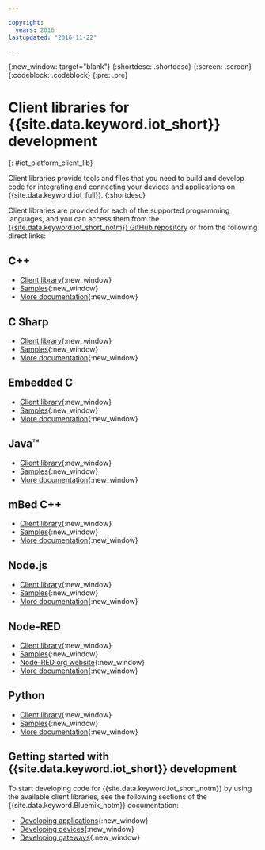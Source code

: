 ```yaml
---

copyright:
  years: 2016
lastupdated: "2016-11-22"

---
```


{:new_window: target="blank"}
{:shortdesc: .shortdesc}
{:screen: .screen}
{:codeblock: .codeblock}
{:pre: .pre}

# Client libraries for {{site.data.keyword.iot_short}} development
{: #iot_platform_client_lib}

Client libraries provide tools and files that you need to build and develop code for integrating and connecting your devices and applications on {{site.data.keyword.iot_full}}.
{:shortdesc}

Client libraries are provided for each of the supported programming languages, and you can access them from the [{{site.data.keyword.iot_short_notm}} GitHub repository](https://github.com/ibm-watson-iot) or from the following direct links:

## C++

- [Client library](https://github.com/ibm-watson-iot/iot-cpp){:new_window}
- [Samples](https://github.com/ibm-watson-iot/iot-cpp/tree/master/samples){:new_window}
- [More documentation](https://github.com/ibm-watson-iot/iot-cpp/blob/master/README.md){:new_window}

## C Sharp
- [Client library](https://github.com/ibm-watson-iot/iot-csharp){:new_window}
- [Samples](https://github.com/ibm-watson-iot/iot-csharp/tree/master/sample){:new_window}
- [More documentation](https://github.com/ibm-watson-iot/iot-csharp/blob/master/README.md){:new_window}

## Embedded C

- [Client library](https://github.com/ibm-watson-iot/iot-embeddedc){:new_window}
- [Samples](https://github.com/ibm-watson-iot/iot-embeddedc/tree/master/samples){:new_window}
- [More documentation](https://github.com/ibm-watson-iot/iot-embeddedc/blob/master/README.md){:new_window}


## Java™
- [Client library](https://github.com/ibm-watson-iot/iot-java){:new_window}
- [Samples](https://github.com/ibm-watson-iot/iot-java#samples){:new_window}
- [More documentation](https://github.com/ibm-watson-iot/iot-java/blob/master/README.md){:new_window}

## mBed C++

- [Client library](https://developer.mbed.org/teams/IBM_IoT/code/IBMIoTF/){:new_window}
- [Samples](https://developer.mbed.org/teams/IBM_IoT/code/IBMIoTClientLibrarySample/){:new_window}
- [More documentation](http://iotf.readthedocs.io/en/latest/devices/libraries/mbedcpp.html){:new_window}

## Node.js
- [Client library](https://github.com/ibm-watson-iot/iot-nodejs){:new_window}
- [Samples](https://github.com/ibm-watson-iot/iot-nodejs/tree/master/samples){:new_window}
- [More documentation](https://github.com/ibm-watson-iot/iot-nodejs/blob/master/README.md){:new_window}

## Node-RED
- [Client library](https://github.com/ibm-watson-iot/iot-nodered){:new_window}
- [Samples](https://github.com/ibm-watson-iot/iot-nodered/tree/master/samples/rpi){:new_window}
- [Node-RED org website](http://nodered.org/){:new_window}
- [More documentation](https://github.com/ibm-watson-iot/iot-nodered/blob/master/README.md){:new_window}

## Python
- [Client library](https://github.com/ibm-watson-iot/iot-python){:new_window}
- [Samples](https://github.com/ibm-watson-iot/iot-python/tree/master/samples){:new_window}
- [More documentation](https://github.com/ibm-watson-iot/iot-python/blob/master/README.rst){:new_window}

## Getting started with {{site.data.keyword.iot_short}} development

To start developing code for {{site.data.keyword.iot_short_notm}} by using the available client libraries, see the following sections of the {{site.data.keyword.Bluemix_notm}} documentation:

- [Developing applications](applications/api.html){:new_window}
- [Developing devices](devices/api.html){:new_window}
- [Developing gateways](gateways/mqtt.html){:new_window}
